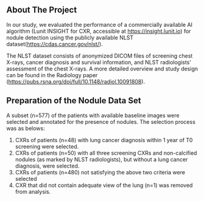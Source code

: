 ## About The Project

In our study, we evaluated the performance of a commercially available AI algorithm (Lunit INSIGHT for CXR, accessible at https://insight.lunit.io) for nodule detection using the publicly available NLST dataset(https://cdas.cancer.gov/nlst/). 

The NLST dataset consists of anonymized DICOM files of screening chest X-rays, cancer diagnosis and survival information, and NLST radiologists' assessment of the chest X-rays. A more detailed overview and study design can be found in the Radiology paper (https://pubs.rsna.org/doi/full/10.1148/radiol.10091808). 

## Preparation of the Nodule Data Set

A subset (n=577) of the patients with available baseline images were selected and annotated for the presence of nodules. The selection process was as belows:

1. CXRs of patients (n=48) with lung cancer diagnosis within 1 year of T0 screening were selected. 
2. CXRs of patients (n=50) with all three screening CXRs and non-calcified nodules (as marked by NLST radiologists), but without a lung cancer diagnosis, were selected.
3. CXRs of patients (n=480) not satisfying the above two criteria were selected
4. CXR that did not contain adequate view of the lung (n=1) was removed from analysis.

##
